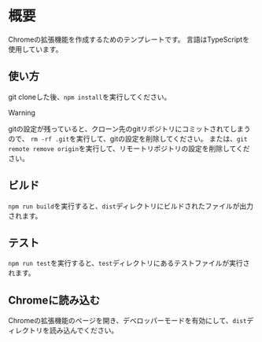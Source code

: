 # 概要

Chromeの拡張機能を作成するためのテンプレートです。
言語はTypeScriptを使用しています。

## 使い方

git cloneした後、`npm install`を実行してください。

> [!WARNING]
> gitの設定が残っていると、クローン先のgitリポジトリにコミットされてしまうので、
> `rm -rf .git`を実行して、gitの設定を削除してください。
> または、`git remote remove origin`を実行して、リモートリポジトリの設定を削除してください。

## ビルド

`npm run build`を実行すると、`dist`ディレクトリにビルドされたファイルが出力されます。

## テスト

`npm run test`を実行すると、`test`ディレクトリにあるテストファイルが実行されます。

## Chromeに読み込む

Chromeの拡張機能のページを開き、デベロッパーモードを有効にして、`dist`ディレクトリを読み込んでください。
